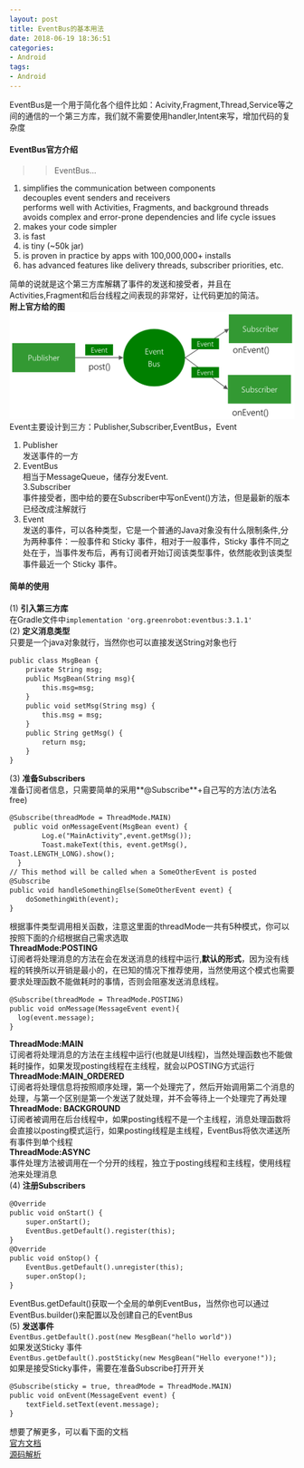 ```yaml
---
layout: post
title: EventBus的基本用法
date: 2018-06-19 18:36:51
categories: 
- Android
tags:
- Android
---  
```


EventBus是一个用于简化各个组件比如：Acivity,Fragment,Thread,Service等之间的通信的一个第三方库，我们就不需要使用handler,Intent来写，增加代码的复杂度  

<!--more-->

#### EventBus官方介绍  
>> EventBus...  
1. simplifies the communication between components  
decouples event senders and receivers  
performs well with Activities, Fragments, and background threads  
avoids complex and error-prone dependencies and life cycle issues  
2. makes your code simpler  
3. is fast  
4. is tiny (~50k jar)  
5. is proven in practice by apps with 100,000,000+ installs  
6. has advanced features like delivery threads, subscriber priorities, etc.    

简单的说就是这个第三方库解耦了事件的发送和接受者，并且在Activities,Fragment和后台线程之间表现的非常好，让代码更加的简洁。    
**附上官方给的图**  
![图片](https://github.com/greenrobot/EventBus/raw/master/EventBus-Publish-Subscribe.png)  
Event主要设计到三方：Publisher,Subscriber,EventBus，Event  
1. Publisher  
发送事件的一方  
2. EventBus  
相当于MessageQueue，储存分发Event.  
3.Subscriber  
事件接受者，图中给的要在Subscriber中写onEvent()方法，但是最新的版本已经改成注解就行
4. Event  
发送的事件，可以各种类型，它是一个普通的Java对象没有什么限制条件,分为两种事件：一般事件和 Sticky 事件，相对于一般事件，Sticky 事件不同之处在于，当事件发布后，再有订阅者开始订阅该类型事件，依然能收到该类型事件最近一个 Sticky 事件。  
  

#### 简单的使用  
(1) **引入第三方库**  
在Gradle文件中```implementation 'org.greenrobot:eventbus:3.1.1'```  
(2) **定义消息类型**  
只要是一个java对象就行，当然你也可以直接发送String对象也行  
```
public class MsgBean {
    private String msg;
    public MsgBean(String msg){
        this.msg=msg;
    }
    public void setMsg(String msg) {
        this.msg = msg;
    }
    public String getMsg() {
        return msg;
    }
}
```  
(3) **准备Subscribers**  
准备订阅者信息，只需要简单的采用**@Subscribe**+自己写的方法(方法名free)  
```
@Subscribe(threadMode = ThreadMode.MAIN)
 public void onMessageEvent(MsgBean event) {
        Log.e("MainActivity",event.getMsg());
        Toast.makeText(this, event.getMsg(), Toast.LENGTH_LONG).show();
  }
// This method will be called when a SomeOtherEvent is posted
@Subscribe
public void handleSomethingElse(SomeOtherEvent event) {
    doSomethingWith(event);
}
```  
根据事件类型调用相关函数，注意这里面的threadMode一共有5种模式，你可以按照下面的介绍根据自己需求选取  
**ThreadMode:POSTING**  
订阅者将处理消息的方法在会在发送消息的线程中运行,**默认的形式**，因为没有线程的转换所以开销是最小的，在已知的情况下推荐使用，当然使用这个模式也需要要求处理函数不能做耗时的事情，否则会阻塞发送消息线程。  
```
@Subscribe(threadMode = ThreadMode.POSTING)
public void onMessage(MessageEvent event){
  log(event.message);
}
```  
**ThreadMode:MAIN**  
订阅者将处理消息的方法在主线程中运行(也就是UI线程)，当然处理函数也不能做耗时操作，如果发现posting线程在主线程，就会以POSTING方式运行  
**ThreadMode:MAIN_ORDERED**  
订阅者将处理信息将按照顺序处理，第一个处理完了，然后开始调用第二个消息的处理，与第一个区别是第一个发送了就处理，并不会等待上一个处理完了再处理  
**ThreadMode: BACKGROUND**  
订阅者被调用在后台线程中，如果posting线程不是一个主线程，消息处理函数将会直接以posting模式运行，如果posting线程是主线程，EventBus将依次递送所有事件到单个线程    
**ThreadMode:ASYNC**  
事件处理方法被调用在一个分开的线程，独立于posting线程和主线程，使用线程池来处理消息  
(4) **注册Subscribers**  
```
@Override
public void onStart() {
    super.onStart();
    EventBus.getDefault().register(this);
}
@Override
public void onStop() {
    EventBus.getDefault().unregister(this);
    super.onStop();
}
```  
EventBus.getDefault()获取一个全局的单例EventBus，当然你也可以通过EventBus.builder()来配置以及创建自己的EventBus  
(5) **发送事件**  
```EventBus.getDefault().post(new MesgBean("hello world"))```  
如果发送Sticky 事件  
```EventBus.getDefault().postSticky(new MesgBean("Hello everyone!"));```   
如果是接受Sticky事件，需要在准备Subscribe打开开关  
```
@Subscribe(sticky = true, threadMode = ThreadMode.MAIN)
public void onEvent(MessageEvent event) {   
    textField.setText(event.message);
}
```  
想要了解更多，可以看下面的文档  
[官方文档](http://greenrobot.org/eventbus/documentation/)  
[源码解析](http://a.codekk.com/detail/Android/Trinea/EventBus%20%E6%BA%90%E7%A0%81%E8%A7%A3%E6%9E%90)





